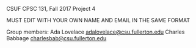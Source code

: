 CSUF CPSC 131, Fall 2017
Project 4

MUST EDIT WITH YOUR OWN NAME AND EMAIL IN THE SAME FORMAT

Group members:
Ada Lovelace adalovelace@csu.fullerton.edu
Charles Babbage charlesbab@csu.fullerton.edu

